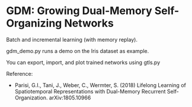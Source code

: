 # GDM: Growing Dual-Memory Self-Organizing Networks


Batch and incremental learning (with memory replay).

gdm_demo.py runs a demo on the Iris dataset as example.

You can export, import, and plot trained networks using gtls.py

Reference:
+ Parisi, G.I., Tani, J., Weber, C., Wermter, S. (2018) Lifelong Learning of Spatiotemporal Representations with Dual-Memory Recurrent Self-Organization. arXiv:1805.10966
